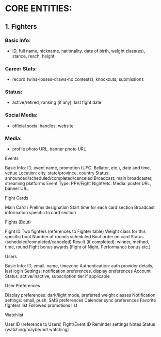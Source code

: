 # CORE ENTITIES:

## 1. Fighters

### Basic Info: 
- ID, full name, nickname, nationality, date of birth, weight class(es), stance, reach, height
### Career Stats:
- record (wins-losses-draws-no contests), knockouts, submissions
### Status: 
- active/retired, ranking (if any), last fight date
### Social Media: 
- official social handles, website
### Media: 
- profile photo URL, banner photo URL


Events


Basic Info: ID, event name, promotion (UFC, Bellator, etc.), date and time, venue
Location: city, state/province, country
Status: announced/scheduled/completed/canceled
Broadcast: main broadcaster, streaming platforms
Event Type: PPV/Fight Night/etc.
Media: poster URL, banner URL


Fight Cards


Main Card / Prelims designation
Start time for each card section
Broadcast information specific to card section


Fights (Bout)


Fight ID
Two fighters (references to Fighter table)
Weight class for this specific bout
Number of rounds scheduled
Bout order on card
Status (scheduled/completed/canceled)
Result (if completed): winner, method, time, round
Fight bonus awards (Fight of Night, Performance bonus etc.)


Users


Basic Info: ID, email, name, timezone
Authentication: auth provider details, last login
Settings: notification preferences, display preferences
Account Status: active/inactive, subscription tier if applicable


User Preferences


Display preferences: dark/light mode, preferred weight classes
Notification settings: email, push, SMS preferences
Calendar sync preferences
Favorite fighters list
Followed promotions list


Watchlist


User ID (reference to Users)
Fight/Event ID
Reminder settings
Notes
Status (watching/maybe/not watching)

